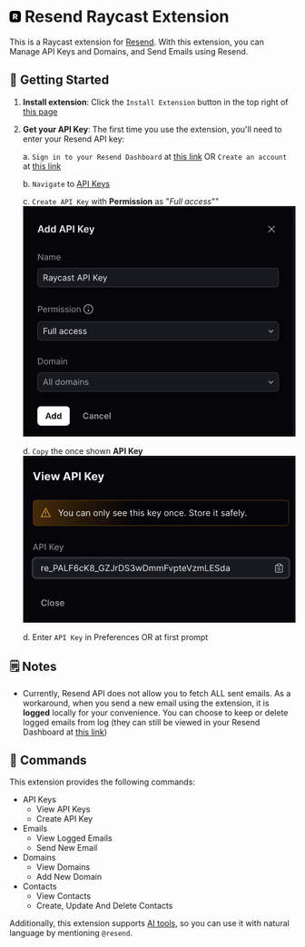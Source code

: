 # <img src="./assets/resend.png" width="20" height="20" /> Resend Raycast Extension

This is a Raycast extension for [Resend](https://resend.com/). With this extension, you can Manage API Keys and Domains, and Send Emails using Resend.

## 🚀 Getting Started

1. **Install extension**: Click the `Install Extension` button in the top right of [this page](https://www.raycast.com/xmok/resend)

2. **Get your API Key**: The first time you use the extension, you'll need to enter your Resend API key:

   a. `Sign in to your Resend Dashboard` at [this link](https://resend.com/login) OR `Create an account` at [this link](https://resend.com/signup)

   b. `Navigate` to [API Keys](https://resend.com/api-keys)

   c. `Create API Key` with **Permission** as "_Full access_""
   <img src="./assets/resend-create-api-key.png" alt="Create API Key" />

   d. `Copy` the once shown **API Key**
   <img src="./assets/resend-view-api-key.png" alt="View API Key" />

   d. Enter `API Key` in Preferences OR at first prompt

## 🗒️ Notes

- Currently, Resend API does not allow you to fetch ALL sent emails. As a workaround, when you send a new email using the extension, it is **logged** locally for your convenience. You can choose to keep or delete logged emails from log (they can still be viewed in your Resend Dashboard at [this link](https://resend.com/emails))

## 🔧 Commands

This extension provides the following commands:

- API Keys
  - View API Keys
  - Create API Key
- Emails
  - View Logged Emails
  - Send New Email
- Domains
  - View Domains
  - Add New Domain
- Contacts
  - View Contacts
  - Create, Update And Delete Contacts

Additionally, this extension supports [AI tools](https://youtu.be/sHIlFKKaq0A), so you can use it with natural language by mentioning `@resend`.
